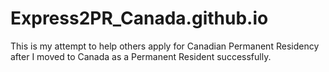 # Express2PR_Canada.github.io
This is my attempt to help others apply for Canadian Permanent Residency after I moved to Canada as a Permanent Resident successfully.
